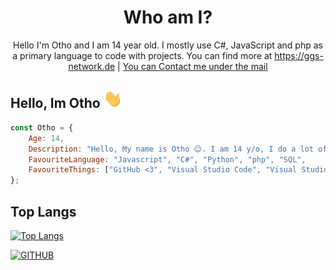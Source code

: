 <!-- You found this secret 👏 -->
<!--
    My secret things lol
    
    - I code more hours 
    - I am a gamer too 
    - I play Call of Duty Modern Warfare 2019, Call of Duty Modern Warfare 2, Call of Duty Black Ops 2 and Warzone ;-;
    - This readme.md is created using GitHub Codespaces 👀
-->
    
<h1 align="center">Who am I?</h1>
<p align="center">Hello I'm Otho and I am 14 year old. I mostly use C#, JavaScript and php as a primary language to code with projects. You can find more at <a href="https://ggs-network.de">https://ggs-network.de</a> | <a href="mailto: ggservices@ggs-network.de">You can Contact me under the mail</a></p>

## Hello, Im Otho <img src="WaveIcon.gif" width="30px">

```js
const Otho = {
    Age: 14,
    Description: "Hello, My name is Otho 😉. I am 14 y/o, I do a lot of programming outside of school...",
    FavouriteLanguage: "Javascript", "C#", "Python", "php", "SQL",
    FavouriteThings: ["GitHub <3", "Visual Studio Code", "Visual Studio 2019", "NodeJS", "MySQL"]
}; 
```

## Top Langs
[![Top Langs](https://github-readme-stats.vercel.app/api/top-langs/?username=ggservices-exe&layout=compact&theme=midnight-purple)](https://github.com/ggservices-exe)

[![GITHUB](https://img.shields.io/github/followers/ggservices-exe?label=GitHub&logo=github&style=flat)](https://github.com/ggservices-exe)  
